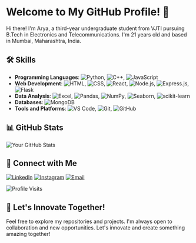# Welcome to My GitHub Profile! 👋




Hi there! I'm Arya, a third-year undergraduate student from VJTI pursuing B.Tech in Electronics and Telecommunications. I'm 21 years old and based in Mumbai, Maharashtra, India.





## 🛠️ Skills

- **Programming Languages**: ![Python](https://img.shields.io/badge/-Python-3776AB?style=flat&logo=python&logoColor=white), ![C++](https://img.shields.io/badge/-C++-00599C?style=flat&logo=c%2B%2B&logoColor=white), ![JavaScript](https://img.shields.io/badge/-JavaScript-F7DF1E?style=flat&logo=javascript&logoColor=black)
- **Web Development**: ![HTML](https://img.shields.io/badge/-HTML-E34F26?style=flat&logo=html5&logoColor=white), ![CSS](https://img.shields.io/badge/-CSS-1572B6?style=flat&logo=css3&logoColor=white), ![React](https://img.shields.io/badge/-React-61DAFB?style=flat&logo=react&logoColor=black), ![Node.js](https://img.shields.io/badge/-Node.js-339933?style=flat&logo=node.js&logoColor=white), ![Express.js](https://img.shields.io/badge/-Express.js-000000?style=flat&logo=express&logoColor=white), ![Flask](https://img.shields.io/badge/-Flask-000000?style=flat&logo=flask&logoColor=white)
- **Data Analysis**: ![Excel](https://img.shields.io/badge/-Excel-217346?style=flat&logo=microsoft-excel&logoColor=white), ![Pandas](https://img.shields.io/badge/-Pandas-150458?style=flat&logo=pandas&logoColor=white), ![NumPy](https://img.shields.io/badge/-NumPy-013243?style=flat&logo=numpy&logoColor=white), ![Seaborn](https://img.shields.io/badge/-Seaborn-3776AB?style=flat&logo=seaborn&logoColor=white), ![scikit-learn](https://img.shields.io/badge/-scikit--learn-F7931E?style=flat&logo=scikit-learn&logoColor=white)
- **Databases**: ![MongoDB](https://img.shields.io/badge/-MongoDB-47A248?style=flat&logo=mongodb&logoColor=white)
- **Tools and Platforms**: ![VS Code](https://img.shields.io/badge/-VS%20Code-007ACC?style=flat&logo=visual-studio-code&logoColor=white), ![Git](https://img.shields.io/badge/-Git-F05032?style=flat&logo=git&logoColor=white), ![GitHub](https://img.shields.io/badge/-GitHub-181717?style=flat&logo=github&logoColor=white)




## 📊 GitHub Stats

![Your GitHub Stats](https://github-readme-stats.vercel.app/api?username=xoaryaa&show_icons=true&theme=radical)


## 🔗 Connect with Me

[![LinkedIn](https://img.shields.io/badge/-LinkedIn-0077B5?style=flat&logo=linkedin&logoColor=white)](https://linkedin.com/in/arya-tayshete)
[![Instagram](https://img.shields.io/badge/-Instagram-E4405F?style=flat&logo=instagram&logoColor=white)](https://instagram.com/aryatayshete)
[![Email](https://img.shields.io/badge/-Email-D14836?style=flat&logo=gmail&logoColor=white)](mailto:arya.tayshete72@gmail.com)



![Profile Visits](https://komarev.com/ghpvc/?username=xoaryaa&color=brightgreen)

## 🌟 Let's Innovate Together!

Feel free to explore my repositories and projects. I'm always open to collaboration and new opportunities. Let's innovate and create something amazing together!
